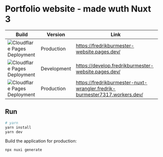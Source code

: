 # Portfolio website - made wuth Nuxt 3

|Build|Version|Link| 
|---|---|---|
| ![Cloudflare Pages Deployment](https://github.com/fredrikburmester/fredrikburmester-nuxt/actions/workflows/cloudflare.yaml/badge.svg) | Production | https://fredrikburmester-website.pages.dev/ | 
| ![Cloudflare Pages Deployment](https://github.com/fredrikburmester/fredrikburmester-nuxt/actions/workflows/cloudflare-develop.yaml/badge.svg) | Development | https://develop.fredrikburmester-website.pages.dev/ | 
| ![Cloudflare Pages Deployment](https://github.com/fredrikburmester/fredrikburmester-nuxt/actions/workflows/cloudflare-wrangler.yaml/badge.svg) |Production| https://fredrikburmester-nuxt-wrangler.fredrik-burmester7317.workers.dev/ |



## Run

```bash
# yarn
yarn install
yarn dev
```

Build the application for production:

```bash
npx nuxi generate
```
